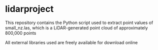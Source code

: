 # lidarproject

This repository contains the Python script used to extract point values of small_nz.las, which is a LiDAR-generated point cloud of approximately 800,000 points

All external libraries used are freely available for download online
